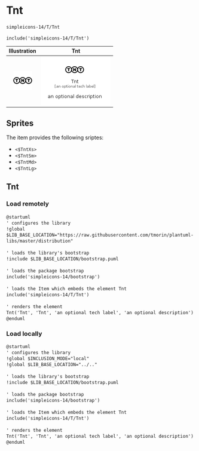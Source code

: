 # Tnt


```text
simpleicons-14/T/Tnt
```

```text
include('simpleicons-14/T/Tnt')
```



| Illustration | Tnt |
| :---: | :---: |
| ![illustration for Illustration](../../simpleicons-14/T/Tnt.png) | ![illustration for Tnt](../../simpleicons-14/T/Tnt.Local.png) |



## Sprites
The item provides the following sriptes:

- `<$TntXs>`
- `<$TntSm>`
- `<$TntMd>`
- `<$TntLg>`





## Tnt

### Load remotely
```plantuml
@startuml
' configures the library
!global $LIB_BASE_LOCATION="https://raw.githubusercontent.com/tmorin/plantuml-libs/master/distribution"

' loads the library's bootstrap
!include $LIB_BASE_LOCATION/bootstrap.puml

' loads the package bootstrap
include('simpleicons-14/bootstrap')

' loads the Item which embeds the element Tnt
include('simpleicons-14/T/Tnt')

' renders the element
Tnt('Tnt', 'Tnt', 'an optional tech label', 'an optional description')
@enduml
```

### Load locally
```plantuml
@startuml
' configures the library
!global $INCLUSION_MODE="local"
!global $LIB_BASE_LOCATION="../.."

' loads the library's bootstrap
!include $LIB_BASE_LOCATION/bootstrap.puml

' loads the package bootstrap
include('simpleicons-14/bootstrap')

' loads the Item which embeds the element Tnt
include('simpleicons-14/T/Tnt')

' renders the element
Tnt('Tnt', 'Tnt', 'an optional tech label', 'an optional description')
@enduml
```

